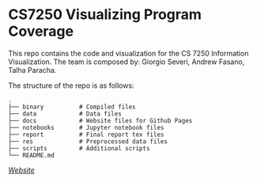 # CS7250 Visualizing Program Coverage

This repo contains the code and visualization for the CS 7250 Information
Visualization.  The team is composed by: Giorgio Severi, Andrew Fasano, Talha
Paracha.

The structure of the repo is as follows:

    .
    ├── binary          # Compiled files 
    ├── data            # Data files
    ├── docs            # Website files for Github Pages
    ├── notebooks       # Jupyter notebook files
    ├── report          # Final report tex files
    ├── res             # Preprocessed data files
    ├── scripts         # Additional scripts
    └── README.md


[*Website*](https://pages.github.ccs.neu.edu/giorgioseveri/CS7250_visualizing_coverage/index.html)
